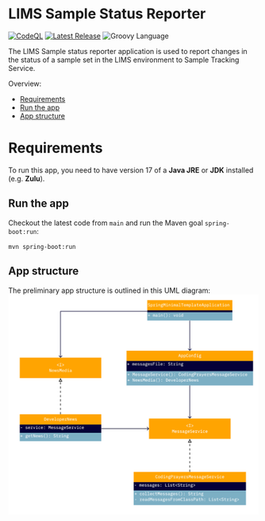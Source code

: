 # LIMS Sample Status Reporter 
[![CodeQL](https://github.com/qbicsoftware/sample-status-reporter/actions/workflows/codeql-analysis.yml/badge.svg?branch=main)](https://github.com/qbicsoftware/sample-status-reporter/actions/workflows/codeql-analysis.yml)
[![Latest Release ](https://img.shields.io/github/v/release/qbicsoftware/sample-status-reporter.svg)](https://github.com/qbicsoftware/sample-status-reporter/releases)
![Groovy Language](https://img.shields.io/badge/language-groovy-blue.svg)

The LIMS Sample status reporter application is used to report changes in the status of a sample set in the LIMS environment to Sample Tracking Service. 

Overview:

- [Requirements](#requirements)
- [Run the app](#run-the-app)
- [App structure](#app-structure)

# Requirements

To run this app, you need to have version 17 of a **Java JRE** or **JDK** installed (e.g. **Zulu**).

## Run the app

Checkout the latest code from `main` and run the Maven goal `spring-boot:run`:

```
mvn spring-boot:run
```


## App structure

The preliminary app structure is outlined in this UML diagram:
![Bioinformatics Analysis Result Set ER](./docs/Spring%20Boot%20Starter%20Template%20UML.jpg)




